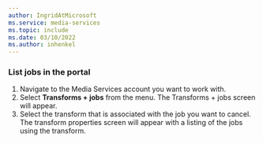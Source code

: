 ```yaml
---
author: IngridAtMicrosoft
ms.service: media-services 
ms.topic: include
ms.date: 03/10/2022
ms.author: inhenkel
---
```


### List jobs in the portal

1. Navigate to the Media Services account you want to work with.
1. Select **Transforms + jobs** from the menu. The Transforms + jobs screen will appear.
1. Select the transform that is associated with the job you want to cancel. The transform properties screen will appear with a listing of the jobs using the transform.

